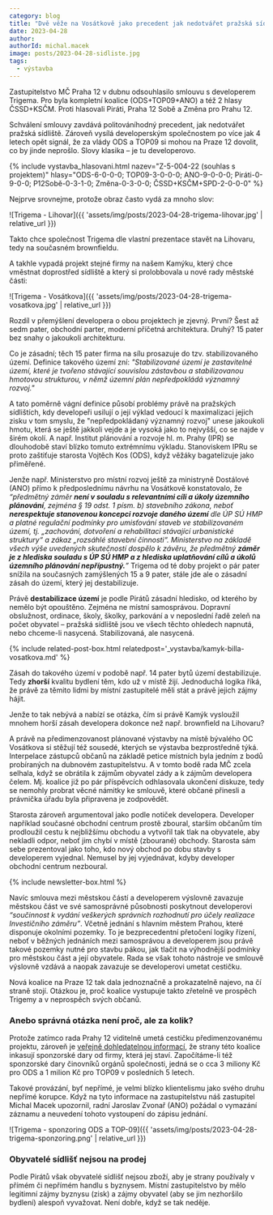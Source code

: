 ```yaml
---
category: blog
title: "Dvě věže na Vosátkově jako precedent jak nedotvářet pražská sídliště"
date: 2023-04-28
author: 
authorId: michal.macek
image: posts/2023-04-28-sidliste.jpg
tags:
  - výstavba
---
```


Zastupitelstvo MČ Praha 12 v dubnu odsouhlasilo smlouvu s developerem Trigema. Pro byla kompletní koalice (ODS+TOP09+ANO) a též 2 hlasy ČSSD+KSČM. Proti hlasovali Piráti, Praha 12 Sobě a Změna pro Prahu 12.

Schválení smlouvy zavdává politováníhodný precedent, jak nedotvářet pražská sídliště. Zároveň vysílá developerským společnostem po více jak 4 letech opět signál, že za vlády ODS a TOP09 si mohou na Praze 12 dovolit, co by jinde neprošlo. Slovy klasika – je tu developerovo.

{% include vystavba_hlasovani.html nazev="Z-5-004-22 (souhlas s projektem)" hlasy="ODS-6-0-0-0; TOP09-3-0-0-0; ANO-9-0-0-0; Piráti-0-9-0-0; P12Sobě-0-3-1-0; Změna-0-3-0-0; ČSSD+KSČM+SPD-2-0-0-0" %}


Nejprve srovnejme, protože obraz často vydá za mnoho slov:

![Trigema - Lihovar]({{ 'assets/img/posts/2023-04-28-trigema-lihovar.jpg' | relative_url }})

Takto chce společnost Trigema dle vlastní prezentace stavět na Lihovaru, tedy na současném brownfieldu.

A takhle vypadá projekt stejné firmy na našem Kamýku, který chce vměstnat doprostřed sídliště a který si prolobbovala u nové rady městské části:

![Trigema - Vosátkova]({{ 'assets/img/posts/2023-04-28-trigema-vosatkova.jpg' | relative_url }})

Rozdíl v přemýšlení developera o obou projektech je zjevný. První? Šest až sedm pater, obchodní parter, moderní příčetná architektura. Druhý? 15 pater bez snahy o jakoukoli architekturu.

Co je zásadní; těch 15 pater firma na sílu prosazuje do tzv. stabilizovaného území. Definice takového území zní: _"Stabilizované území je zastavitelné území, které je tvořeno stávající souvislou zástavbou a stabilizovanou hmotovou strukturou, v němž územní plán nepředpokládá významný rozvoj."_

A tato poměrně vágní definice působí problémy právě na pražských sídlištích, kdy developeři usilují o její výklad vedoucí k maximalizaci jejich zisku v tom smyslu, že "nepředpokládaný významný rozvoj" unese jakoukoli hmotu, která se ještě jakkoli vejde a je vysoká jako to nejvyšší, co se najde v širém okolí.
A např. Institut plánování a rozvoje hl. m. Prahy (IPR) se dlouhodobě staví blízko tomuto extrémnímu výkladu. Stanoviskem IPRu se proto zaštiťuje starosta Vojtěch Kos (ODS), když věžáky bagatelizuje jako přiměřené.

Jenže např. Ministerstvo pro místní rozvoj ještě za ministryně Dostálové (ANO) přímo k předposlednímu návrhu na Vosátkově konstatovalo, že _“předmětný záměr **není v souladu s relevantními cíli a úkoly územního plánování**, zejména § 19 odst. 1 písm. b) stavebního zákona, neboť **nerespektuje stanovenou koncepci rozvoje daného území** dle ÚP SÚ HMP a platné regulační podmínky pro umisťování staveb ve stabilizovaném území, tj. „zachování, dotvoření a rehabilitaci stávající urbanistické struktury“ a zákaz „rozsáhlé stavební činnosti“. Ministerstvo na základě všech výše uvedených skutečností dospělo k závěru, že předmětný **záměr je z hlediska souladu s ÚP SÚ HMP a z hlediska uplatňování cílů a úkolů územního plánování nepřípustný.**”_
Trigema od té doby projekt o pár pater snížila na současných zamýšlených 15 a 9 pater, stále jde ale o zásadní zásah do území, který jej destabilizuje.

Právě **destabilizace území** je podle Pirátů zásadní hledisko, od kterého by nemělo být opouštěno. Zejména ne místní samosprávou. Dopravní obslužnost, ordinace, školy, školky, parkování a v neposlední řadě zeleň na počet obyvatel – pražská sídliště jsou ve všech těchto ohledech napnutá, nebo chceme-li nasycená. Stabilizovaná, ale nasycená.

{% include related-post-box.html relatedpost='_vystavba/kamyk-billa-vosatkova.md' %}

Zásah do takového území v podobě např. 14 pater bytů území destabilizuje. Tedy **zhorší** kvalitu bydlení těm, kdo už v místě žijí. Jednoduchá logika říká, že právě za těmito lidmi by místní zastupitelé měli stát a právě jejich zájmy hájit.

Jenže to tak nebývá a nabízí se otázka, čím si právě Kamýk vysloužil mnohem horší zásah developera dokonce než např. brownfield na Lihovaru?

A právě na předimenzovanost plánované výstavby na místě bývalého OC Vosátkova si stěžují též sousedé, kterých se výstavba bezprostředně týká. Interpelace zástupců občanů na základě petice místních byla jedním z bodů probíraných na dubnovém zastupitelstvu. A v tomto bodě rada MČ zcela selhala, když se obrátila k zájmům obyvatel zády a k zájmům developera čelem. Mj. koalice již po pár příspěvcích odhlasovala ukončení diskuze, tedy se nemohly probrat věcné námitky ke smlouvě, které občané přinesli a právnička úřadu byla připravena je zodpovědět.

Starosta zároveň argumentoval jako podle notiček developera. Developer například současné obchodní centrum prostě zboural, starším občanům tím prodloužil cestu k nejbližšímu obchodu a vytvořil tak tlak na obyvatele, aby nekladli odpor, neboť jim chybí v místě (zbourané) obchody. Starosta sám sebe prezentoval jako toho, kdo nový obchod po dobu stavby s developerem vyjednal. Nemusel by jej vyjednávat, kdyby developer obchodní centrum nezboural.

{% include newsletter-box.html %}

Navíc smlouva mezi městskou částí a developerem výslovně zavazuje městskou část ve své samosprávné působnosti poskytnout developerovi _“součinnost k vydání veškerých správních rozhodnutí pro účely realizace Investičního záměru”_. Včetně jednání s hlavním městem Prahou, které disponuje okolními pozemky. To je bezprecedentní přetočení logiky řízení, neboť v běžných jednáních mezi samosprávou a developerem jsou právě takové pozemky nutné pro stavbu pákou, jak tlačit na výhodnější podmínky pro městskou část a její obyvatele. Rada se však tohoto nástroje ve smlouvě výslovně vzdává a naopak zavazuje se developerovi umetat cestičku.

Nová koalice na Praze 12 tak dala jednoznačně a prokazatelně najevo, na čí straně stojí. 
Otázkou je, proč koalice vystupuje takto zřetelně ve prospěch Trigemy a v neprospěch svých občanů.

### Anebo správná otázka není proč, ale za kolik?

Protože zatímco rada Prahy 12 viditelně umetá cestičku předimenzovanému projektu, zároveň je [veřejně dohledatelnou informací](https://www.hlidacstatu.cz/subjekt/sponzoring/61466123), že strany této koalice inkasují sponzorské dary od firmy, která jej staví. Započítáme-li též sponzorské dary činovníků orgánů společnosti, jedná se o cca 3 miliony Kč pro ODS a 1 milion Kč pro TOP09 v posledních 5 letech.

Takové provázání, byť nepřímé, je velmi blízko klientelismu jako svého druhu nepřímé korupce. Když na tyto informace na zastupitelstvu náš zastupitel Michal Macek upozornil, radní Jaroslav Zvonař (ANO) požádal o vymazání záznamu a neuvedení tohoto vystoupení do zápisu jednání.

![Trigema - sponzoring ODS a TOP-09]({{ 'assets/img/posts/2023-04-28-trigema-sponzoring.png' | relative_url }})

### Obyvatelé sídlišť nejsou na prodej

Podle Pirátů však obyvatelé sídlišť nejsou zboží, aby je strany používaly v přímém či nepřímém handlu s byznysem. Místní zastupitelstvo by mělo legitimní zájmy byznysu (zisk) a zájmy obyvatel (aby se jim nezhoršilo bydlení) alespoň vyvažovat. Není dobře, když se tak neděje.

